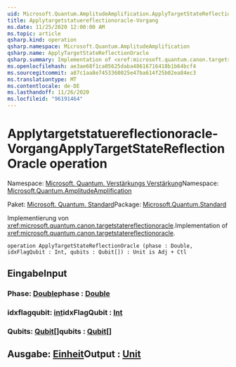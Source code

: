 ```yaml
---
uid: Microsoft.Quantum.AmplitudeAmplification.ApplyTargetStateReflectionOracle
title: Applytargetstatuereflectionoracle-Vorgang
ms.date: 11/25/2020 12:00:00 AM
ms.topic: article
qsharp.kind: operation
qsharp.namespace: Microsoft.Quantum.AmplitudeAmplification
qsharp.name: ApplyTargetStateReflectionOracle
qsharp.summary: Implementation of <xref:microsoft.quantum.canon.targetstatereflectionoracle>.
ms.openlocfilehash: ae3ae68f1ca05625daba48616716418b1b64bcf4
ms.sourcegitcommit: a87c1aa8e7453360025e47ba614f25b02ea84ec3
ms.translationtype: MT
ms.contentlocale: de-DE
ms.lasthandoff: 11/26/2020
ms.locfileid: "96191464"
---
```

# <a name="applytargetstatereflectionoracle-operation"></a><span data-ttu-id="80fe6-102">Applytargetstatuereflectionoracle-Vorgang</span><span class="sxs-lookup"><span data-stu-id="80fe6-102">ApplyTargetStateReflectionOracle operation</span></span>

<span data-ttu-id="80fe6-103">Namespace: [Microsoft. Quantum. Verstärkungs Verstärkung](xref:Microsoft.Quantum.AmplitudeAmplification)</span><span class="sxs-lookup"><span data-stu-id="80fe6-103">Namespace: [Microsoft.Quantum.AmplitudeAmplification](xref:Microsoft.Quantum.AmplitudeAmplification)</span></span>

<span data-ttu-id="80fe6-104">Paket: [Microsoft. Quantum. Standard](https://nuget.org/packages/Microsoft.Quantum.Standard)</span><span class="sxs-lookup"><span data-stu-id="80fe6-104">Package: [Microsoft.Quantum.Standard](https://nuget.org/packages/Microsoft.Quantum.Standard)</span></span>


<span data-ttu-id="80fe6-105">Implementierung von <xref:microsoft.quantum.canon.targetstatereflectionoracle>.</span><span class="sxs-lookup"><span data-stu-id="80fe6-105">Implementation of <xref:microsoft.quantum.canon.targetstatereflectionoracle>.</span></span>

```qsharp
operation ApplyTargetStateReflectionOracle (phase : Double, idxFlagQubit : Int, qubits : Qubit[]) : Unit is Adj + Ctl
```


## <a name="input"></a><span data-ttu-id="80fe6-106">Eingabe</span><span class="sxs-lookup"><span data-stu-id="80fe6-106">Input</span></span>

### <a name="phase--double"></a><span data-ttu-id="80fe6-107">Phase: [Double](xref:microsoft.quantum.lang-ref.double)</span><span class="sxs-lookup"><span data-stu-id="80fe6-107">phase : [Double](xref:microsoft.quantum.lang-ref.double)</span></span>




### <a name="idxflagqubit--int"></a><span data-ttu-id="80fe6-108">idxflagqubit: [int](xref:microsoft.quantum.lang-ref.int)</span><span class="sxs-lookup"><span data-stu-id="80fe6-108">idxFlagQubit : [Int](xref:microsoft.quantum.lang-ref.int)</span></span>




### <a name="qubits--qubit"></a><span data-ttu-id="80fe6-109">Qubits: [Qubit](xref:microsoft.quantum.lang-ref.qubit)[]</span><span class="sxs-lookup"><span data-stu-id="80fe6-109">qubits : [Qubit](xref:microsoft.quantum.lang-ref.qubit)[]</span></span>





## <a name="output--unit"></a><span data-ttu-id="80fe6-110">Ausgabe: [Einheit](xref:microsoft.quantum.lang-ref.unit)</span><span class="sxs-lookup"><span data-stu-id="80fe6-110">Output : [Unit](xref:microsoft.quantum.lang-ref.unit)</span></span>

